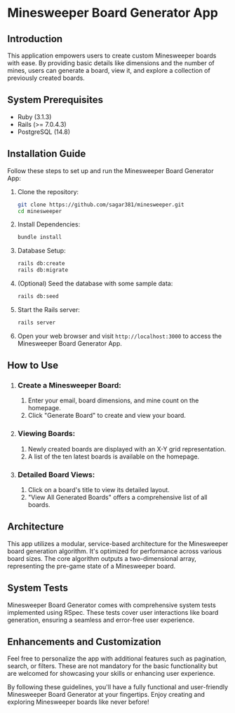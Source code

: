 # Minesweeper Board Generator App

## Introduction

This application empowers users to create custom Minesweeper boards with ease. By providing basic details like dimensions and the number of mines, users can generate a board, view it, and explore a collection of previously created boards.

## System Prerequisites

- Ruby (3.1.3)
- Rails (>= 7.0.4.3)
- PostgreSQL (14.8)

## Installation Guide

Follow these steps to set up and run the Minesweeper Board Generator App:

1. Clone the repository:

   ```bash
   git clone https://github.com/sagar381/minesweeper.git
   cd minesweeper
   ```

2. Install Dependencies:

   ```bash
   bundle install
   ```

3. Database Setup:

   ```bash
   rails db:create
   rails db:migrate
   ```

4. (Optional) Seed the database with some sample data:

   ```bash
   rails db:seed
   ```

5. Start the Rails server:

   ```bash
   rails server
   ```

6. Open your web browser and visit `http://localhost:3000` to access the Minesweeper Board Generator App.

## How to Use

1. ### Create a Minesweeper Board:
    1. Enter your email, board dimensions, and mine count on the homepage.
    2. Click "Generate Board" to create and view your board.

2. ### Viewing Boards:

    1. Newly created boards are displayed with an X-Y grid representation.
    2. A list of the ten latest boards is available on the homepage.

3. ### Detailed Board Views:

    1. Click on a board's title to view its detailed layout.
    2. "View All Generated Boards" offers a comprehensive list of all boards.

## Architecture

This app utilizes a modular, service-based architecture for the Minesweeper board generation algorithm. It's optimized for performance across various board sizes. The core algorithm outputs a two-dimensional array, representing the pre-game state of a Minesweeper board.

## System Tests

Minesweeper Board Generator comes with comprehensive system tests implemented using RSpec. These tests cover user interactions like board generation, ensuring a seamless and error-free user experience.

## Enhancements and Customization
Feel free to personalize the app with additional features such as pagination, search, or filters. These are not mandatory for the basic functionality but are welcomed for showcasing your skills or enhancing user experience.

By following these guidelines, you'll have a fully functional and user-friendly Minesweeper Board Generator at your fingertips. Enjoy creating and exploring Minesweeper boards like never before!
